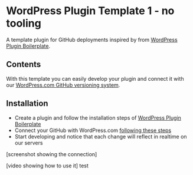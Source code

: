 # WordPress Plugin Template 1 - no tooling

A template plugin for GitHub deployments inspired by from [WordPress Plugin Boilerplate](https://github.com/DevinVinson/WordPress-Plugin-Boilerplate).

## Contents

With this template you can easily develop your plugin and connect it with our [WordPress.com GitHub versioning system](https://wordpress.com/support/deploy-from-github-workflow).

## Installation

- Create a plugin and follow the installation steps of [WordPress Plugin Boilerplate](https://github.com/DevinVinson/WordPress-Plugin-Boilerplate)
- Connect your GitHub with WordPress.com [following these steps](https://wordpress.com/support/deploy-from-github-workflow)
- Start developing and notice that each change will reflect in realtime on our servers

[screenshot showing the connection]

[video showing how to use it]
test
